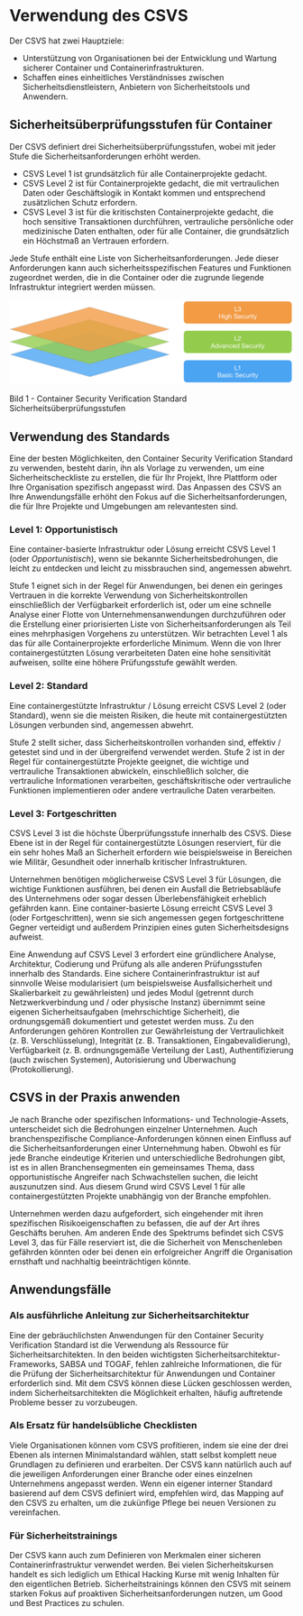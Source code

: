 # Verwendung des CSVS

Der CSVS hat zwei Hauptziele:

* Unterstützung von Organisationen bei der Entwicklung und Wartung sicherer Container und Containerinfrastrukturen.
* Schaffen eines einheitliches Verständnisses zwischen Sicherheitsdienstleistern, Anbietern von Sicherheitstools und Anwendern.

## Sicherheitsüberprüfungsstufen für Container

Der CSVS definiert drei Sicherheitsüberprüfungsstufen, wobei mit jeder Stufe die Sicherheitsanforderungen erhöht werden.

* CSVS Level 1 ist grundsätzlich für alle Containerprojekte gedacht.
* CSVS Level 2 ist für Containerprojekte gedacht, die mit vertraulichen Daten oder Geschäftslogik in Kontakt kommen und entsprechend zusätzlichen Schutz erfordern.
* CSVS Level 3 ist für die kritischsten Containerprojekte gedacht, die hoch sensitive Transaktionen durchführen, vertrauliche persönliche oder medizinische Daten enthalten, oder für alle Container, die grundsätzlich ein Höchstmaß an Vertrauen erfordern.

Jede Stufe enthält eine Liste von Sicherheitsanforderungen. Jede dieser Anforderungen kann auch sicherheitsspezifischen Features und Funktionen zugeordnet werden, die in die Container oder die zugrunde liegende Infrastruktur integriert werden müssen.

![csvs-levels](../images/csvs-levels.png)

Bild 1 - Container Security Verification Standard Sicherheitsüberprüfungsstufen

## Verwendung des Standards

Eine der besten Möglichkeiten, den Container Security Verification Standard zu verwenden, besteht darin, ihn als Vorlage zu verwenden, um eine Sicherheitscheckliste zu erstellen, die für Ihr Projekt, Ihre Plattform oder Ihre Organisation spezifisch angepasst wird. Das Anpassen des CSVS an Ihre Anwendungsfälle erhöht den Fokus auf die Sicherheitsanforderungen, die für Ihre Projekte und Umgebungen am relevantesten sind.

### Level 1: Opportunistisch

Eine container-basierte Infrastruktur oder Lösung erreicht CSVS Level 1 (oder _Opportunistisch_), wenn sie bekannte Sicherheitsbedrohungen, die leicht zu entdecken und leicht zu missbrauchen sind, angemessen abwehrt.

Stufe 1 eignet sich in der Regel für Anwendungen, bei denen ein geringes Vertrauen in die korrekte Verwendung von Sicherheitskontrollen einschließlich der Verfügbarkeit erforderlich ist, oder um eine schnelle Analyse einer Flotte von Unternehmensanwendungen durchzuführen oder die Erstellung einer priorisierten Liste von Sicherheitsanforderungen als Teil eines mehrphasigen Vorgehens zu unterstützen. Wir betrachten Level 1 als das für alle Containerprojekte erforderliche Minimum. Wenn die von Ihrer containergestützten Lösung verarbeiteten Daten eine hohe sensitivität aufweisen, sollte eine höhere Prüfungsstufe gewählt werden.

### Level 2: Standard

Eine containergestützte Infrastruktur / Lösung erreicht CSVS Level 2 (oder Standard), wenn sie die meisten Risiken, die heute mit containergestützten Lösungen verbunden sind, angemessen abwehrt.

Stufe 2 stellt sicher, dass Sicherheitskontrollen vorhanden sind, effektiv / getestet sind und in der übergreifend verwendet werden. Stufe 2 ist in der Regel für containergestützte Projekte geeignet, die wichtige und vertrauliche Transaktionen abwickeln, einschließlich solcher, die vertrauliche Informationen verarbeiten, geschäftskritische oder vertrauliche Funktionen implementieren oder andere vertrauliche Daten verarbeiten.

### Level 3: Fortgeschritten

CSVS Level 3 ist die höchste Überprüfungsstufe innerhalb des CSVS. Diese Ebene ist in der Regel für containergestützte Lösungen reserviert, für die ein sehr hohes Maß an Sicherheit erfordern wie beispielsweise in Bereichen wie Militär, Gesundheit oder innerhalb kritischer Infrastrukturen.

Unternehmen benötigen möglicherweise CSVS Level 3 für Lösungen, die wichtige Funktionen ausführen, bei denen ein Ausfall die Betriebsabläufe des Unternehmens oder sogar dessen Überlebensfähigkeit erheblich gefährden kann. Eine container-basierte Lösung erreicht CSVS Level 3 (oder Fortgeschritten), wenn sie sich angemessen gegen fortgeschrittene Gegner verteidigt und außerdem Prinzipien eines guten Sicherheitsdesigns aufweist.

Eine Anwendung auf CSVS Level 3 erfordert eine gründlichere Analyse, Architektur, Codierung und Prüfung als alle anderen Prüfungsstufen innerhalb des Standards. Eine sichere Containerinfrastruktur ist auf sinnvolle Weise modularisiert (um beispielsweise Ausfallsicherheit und Skalierbarkeit zu gewährleisten) und jedes Modul (getrennt durch Netzwerkverbindung und / oder physische Instanz) übernimmt seine eigenen Sicherheitsaufgaben (mehrschichtige Sicherheit), die ordnungsgemäß dokumentiert und getestet werden muss. Zu den Anforderungen gehören Kontrollen zur Gewährleistung der Vertraulichkeit (z. B. Verschlüsselung), Integrität (z. B. Transaktionen, Eingabevalidierung), Verfügbarkeit (z. B. ordnungsgemäße Verteilung der Last), Authentifizierung (auch zwischen Systemen), Autorisierung und Überwachung (Protokollierung).

## CSVS in der Praxis anwenden

Je nach Branche oder spezifischen Informations- und Technologie-Assets, unterscheidet sich die Bedrohungen einzelner Unternehmen. Auch branchenspezifische Compliance-Anforderungen können einen Einfluss auf die Sicherheitsanforderungen einer Unternehmung haben. Obwohl es für jede Branche eindeutige Kriterien und unterschiedliche Bedrohungen gibt, ist es in allen Branchensegmenten ein gemeinsames Thema, dass opportunistische Angreifer nach Schwachstellen suchen, die leicht auszunutzen sind. Aus diesem Grund wird CSVS Level 1 für alle containergestützten Projekte unabhängig von der Branche empfohlen.

Unternehmen werden dazu aufgefordert, sich eingehender mit ihren spezifischen Risikoeigenschaften zu befassen, die auf der Art ihres Geschäfts beruhen. Am anderen Ende des Spektrums befindet sich CSVS Level 3, das für Fälle reserviert ist, die die Sicherheit von Menschenleben gefährden könnten oder bei denen ein erfolgreicher Angriff die Organisation ernsthaft und nachhaltig beeinträchtigen könnte.

## Anwendungsfälle

### Als ausführliche Anleitung zur Sicherheitsarchitektur

Eine der gebräuchlichsten Anwendungen für den Container Security Verification Standard ist die Verwendung als Ressource für Sicherheitsarchitekten. In den beiden wichtigsten Sicherheitsarchitektur-Frameworks, SABSA und TOGAF, fehlen zahlreiche Informationen, die für die Prüfung der Sicherheitsarchitektur für Anwendungen und Container erforderlich sind. Mit dem CSVS können diese Lücken geschlossen werden, indem Sicherheitsarchitekten die Möglichkeit erhalten, häufig auftretende Probleme besser zu vorzubeugen.

### Als Ersatz für handelsübliche Checklisten

Viele Organisationen können vom CSVS profitieren, indem sie eine der drei Ebenen als internen Minimalstandard wählen, statt selbst komplett neue Grundlagen zu definieren und erarbeiten. Der CSVS kann natürlich auch auf die jeweiligen Anforderungen einer Branche oder eines einzelnen Unternehmens angepasst werden. Wenn ein eigener interner Standard basierend auf dem CSVS definiert wird, empfehlen wird, das Mapping auf den CSVS zu erhalten, um die zukünfige Pflege bei neuen Versionen zu vereinfachen.

### Für Sicherheitstrainings

Der CSVS kann auch zum Definieren von Merkmalen einer sicheren Containerinfrastruktur verwendet werden. Bei vielen Sicherheitskursen handelt es sich lediglich um Ethical Hacking Kurse mit wenig Inhalten für den eigentlichen Betrieb. Sicherheitstrainings können den CSVS mit seinem starken Fokus auf proaktiven Sicherheitsanforderungen nutzen, um Good und Best Practices zu schulen.
